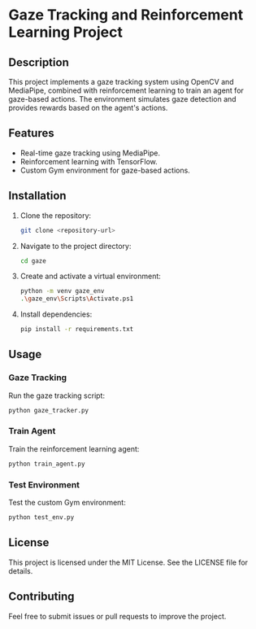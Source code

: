 # Gaze Tracking and Reinforcement Learning Project

## Description
This project implements a gaze tracking system using OpenCV and MediaPipe, combined with reinforcement learning to train an agent for gaze-based actions. The environment simulates gaze detection and provides rewards based on the agent's actions.

## Features
- Real-time gaze tracking using MediaPipe.
- Reinforcement learning with TensorFlow.
- Custom Gym environment for gaze-based actions.

## Installation
1. Clone the repository:
   ```bash
   git clone <repository-url>
   ```
2. Navigate to the project directory:
   ```bash
   cd gaze
   ```
3. Create and activate a virtual environment:
   ```bash
   python -m venv gaze_env
   .\gaze_env\Scripts\Activate.ps1
   ```
4. Install dependencies:
   ```bash
   pip install -r requirements.txt
   ```

## Usage
### Gaze Tracking
Run the gaze tracking script:
```bash
python gaze_tracker.py
```

### Train Agent
Train the reinforcement learning agent:
```bash
python train_agent.py
```

### Test Environment
Test the custom Gym environment:
```bash
python test_env.py
```

## License
This project is licensed under the MIT License. See the LICENSE file for details.

## Contributing
Feel free to submit issues or pull requests to improve the project.
